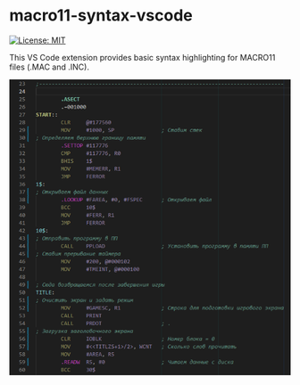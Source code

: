 # macro11-syntax-vscode

[![License: MIT](https://img.shields.io/badge/License-MIT-yellow.svg)](https://opensource.org/licenses/MIT)

This VS Code extension provides basic syntax highlighting for MACRO11 files (.MAC and .INC).

![](sample.png)

